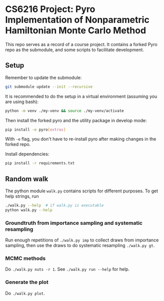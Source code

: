 # CS6216 Project: Pyro Implementation of Nonparametric Hamiltonian Monte Carlo Method

This repo serves as a record of a course project. It contains a forked Pyro repo
as the submodule, and some scripts to facilitate development.

## Setup

Remember to update the submodule:

``` bash
git submodule update --init --recursive
```

It is recommended to do the setup in a virtual environment (assuming you are using bash):

```bash
python -m venv ./my-venv && source ./my-venv/activate
```

Then install the forked pyro and the utility package in develop mode:

```bash
pip install -e pyro[extras]
```

With `-e` flag, you don't have to re-install pyro after making changes in the
forked repo.

Install dependencies:

``` bash
pip install -r requirements.txt
```

## Random walk

The python module `walk.py` contains scripts for different purposes. To get help strings, run

``` bash
./walk.py --help  # if walk.py is executable
python walk.py --help
```

### Groundtruth from importance sampling and systematic resampling

Run enough repetitions of `./walk.py imp` to collect draws from importance sampling, then use
the draws to do systematic resampling `./walk.py gt`.

### MCMC methods

Do `./walk.py nuts -r 1`. See `./walk.py run --help` for help. 

### Generate the plot

Do `./walk.py plot`.
